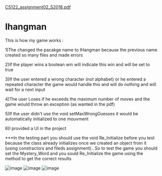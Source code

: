 [CS122_assignment02_S2018.pdf](https://github.com/AmrMomtaz/Ihangman/files/6447107/CS122_assignment02_S2018.pdf)
# Ihangman

This is how my game works :

1)The changed the pacakge name to IHangman because the previous name created so many files and made errors

2)If the player wins a boolean win will indicate this win and will be set to true

3)If the user entered a wrong character (not alphabet) or he entered a repeated character the game would handle this and will do nothing and will wait for a next input

4)The user Loses if he exceeds the maximum number of moves and the game would throw an exception (as wanted in the pdf)

5)If the user didn't use the void setMaxWrongGuesses it would be automatically initialized to one mouvment

6)I provided a UI in the project

***In the testing part you should use the void Re_Initialize before you test because the class already initializes once we created an object from it (using constractors and fileds assignment).. So to test the game you should set the Mystery_Word and you sould Re_Initialize the game using the method to get the correct results

![image](https://user-images.githubusercontent.com/61145262/117564379-10580700-b0ac-11eb-9ab7-75eba11469f5.png)
![image](https://user-images.githubusercontent.com/61145262/117564394-1d74f600-b0ac-11eb-88c3-5a20e7a72838.png)
![image](https://user-images.githubusercontent.com/61145262/117564403-2665c780-b0ac-11eb-98fa-b75b03162b12.png)
